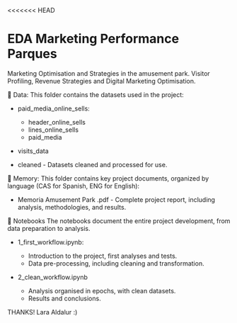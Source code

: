 <<<<<<< HEAD

# EDA Marketing Performance Parques
Marketing Optimisation and Strategies in the amusement park. Visitor Profiling, Revenue Strategies and Digital Marketing Optimisation.

📂 Data:
This folder contains the datasets used in the project:

- paid_media_online_sells:
    - header_online_sells
    - lines_online_sells
    - paid_media

- visits_data
- cleaned - Datasets cleaned and processed for use.

📂 Memory:
This folder contains key project documents, organized by language (CAS for Spanish, ENG for English):

- Memoria Amusement Park .pdf - Complete project report, including analysis, methodologies, and results.


📂 Notebooks
The notebooks document the entire project development, from data preparation to analysis.

- 1_first_workflow.ipynb:

    - Introduction to the project, first analyses and tests.
    - Data pre-processing, including cleaning and transformation.

- 2_clean_workflow.ipynb

    - Analysis organised in epochs, with clean datasets.
    - Results and conclusions.


THANKS! Lara Aldalur :)

